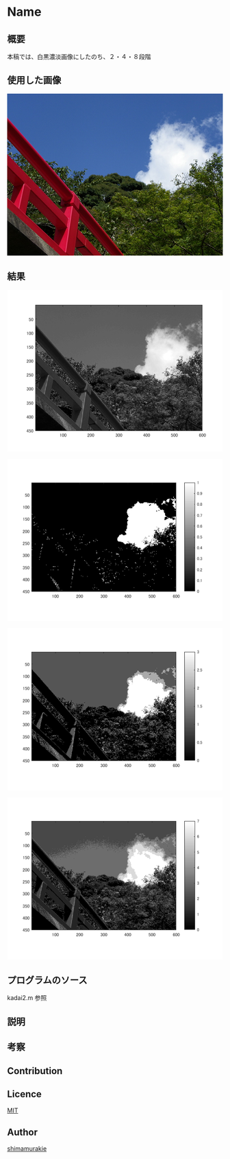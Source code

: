 Name
====

## 概要

本稿では、白黒濃淡画像にしたのち、２・４・８段階

## 使用した画像

![Alt text](hashi.png "Optional title")

## 結果


![Alt text](11.png "Optional title")

![Alt text](12.png "Optional title")

![Alt text](13.png "Optional title")

![Alt text](14.png "Optional title")

## プログラムのソース

kadai2.m 参照

## 説明

## 考察

## Contribution

## Licence

[MIT](https://github.com/shimamurakie)

## Author

[shimamurakie](https://github.com/shimamurakie)
